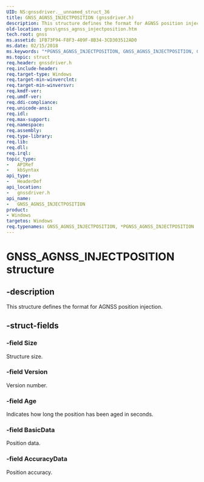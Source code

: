```yaml
---
UID: NS:gnssdriver.__unnamed_struct_36
title: GNSS_AGNSS_INJECTPOSITION (gnssdriver.h)
description: This structure defines the format for AGNSS position injection.
old-location: gnss\gnss_agnss_injectposition.htm
tech.root: gnss
ms.assetid: 1FB73F94-F8F3-409F-8B34-3CD303512AD0
ms.date: 02/15/2018
ms.keywords: "*PGNSS_AGNSS_INJECTPOSITION, GNSS_AGNSS_INJECTPOSITION, GNSS_AGNSS_INJECTPOSITION structure [Sensor Devices], PGNSS_AGNSS_INJECTPOSITION, PGNSS_AGNSS_INJECTPOSITION structure pointer [Sensor Devices], gnss.gnss_agnss_injectposition, gnssdriver/GNSS_AGNSS_INJECTPOSITION, gnssdriver/PGNSS_AGNSS_INJECTPOSITION"
ms.topic: struct
req.header: gnssdriver.h
req.include-header: 
req.target-type: Windows
req.target-min-winverclnt: 
req.target-min-winversvr: 
req.kmdf-ver: 
req.umdf-ver: 
req.ddi-compliance: 
req.unicode-ansi: 
req.idl: 
req.max-support: 
req.namespace: 
req.assembly: 
req.type-library: 
req.lib: 
req.dll: 
req.irql: 
topic_type:
-	APIRef
-	kbSyntax
api_type:
-	HeaderDef
api_location:
-	gnssdriver.h
api_name:
-	GNSS_AGNSS_INJECTPOSITION
product:
- Windows
targetos: Windows
req.typenames: GNSS_AGNSS_INJECTPOSITION, *PGNSS_AGNSS_INJECTPOSITION
---
```


# GNSS_AGNSS_INJECTPOSITION structure


## -description


This structure defines the format for AGNSS position injection.


## -struct-fields




### -field Size

Structure size.


### -field Version

Version number.


### -field Age

Indicates how long the position has been aged in seconds.


### -field BasicData

Position data.


### -field AccuracyData

Position accuracy.

